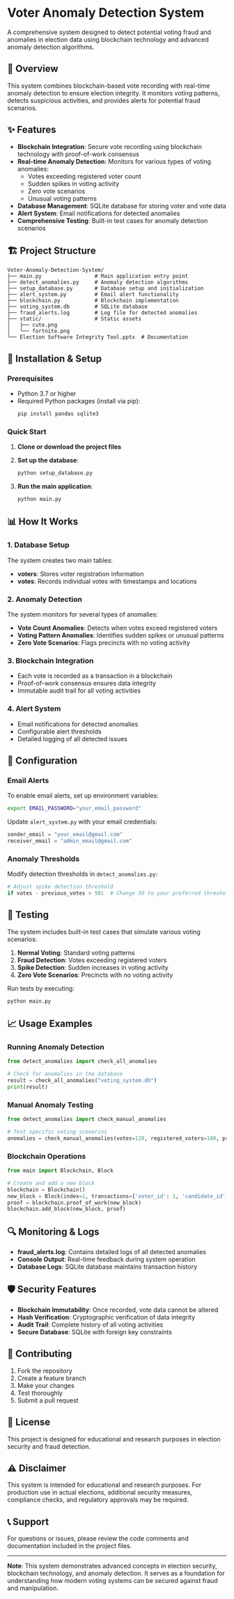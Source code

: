 # Voter Anomaly Detection System

A comprehensive system designed to detect potential voting fraud and anomalies in election data using blockchain technology and advanced anomaly detection algorithms.

## 🎯 Overview

This system combines blockchain-based vote recording with real-time anomaly detection to ensure election integrity. It monitors voting patterns, detects suspicious activities, and provides alerts for potential fraud scenarios.

## ✨ Features

- **Blockchain Integration**: Secure vote recording using blockchain technology with proof-of-work consensus
- **Real-time Anomaly Detection**: Monitors for various types of voting anomalies:
  - Votes exceeding registered voter count
  - Sudden spikes in voting activity
  - Zero vote scenarios
  - Unusual voting patterns
- **Database Management**: SQLite database for storing voter and vote data
- **Alert System**: Email notifications for detected anomalies
- **Comprehensive Testing**: Built-in test cases for anomaly detection scenarios

## 🏗️ Project Structure

```
Voter-Anomaly-Detection-System/
├── main.py                 # Main application entry point
├── detect_anomalies.py     # Anomaly detection algorithms
├── setup_database.py       # Database setup and initialization
├── alert_system.py         # Email alert functionality
├── blockchain.py           # Blockchain implementation
├── voting_system.db        # SQLite database
├── fraud_alerts.log        # Log file for detected anomalies
├── static/                 # Static assets
│   ├── cute.png
│   └── fortnite.png
└── Election Software Integrity Tool.pptx  # Documentation
```

## 🚀 Installation & Setup

### Prerequisites

- Python 3.7 or higher
- Required Python packages (install via pip):
  ```bash
  pip install pandas sqlite3
  ```

### Quick Start

1. **Clone or download the project files**

2. **Set up the database**:
   ```bash
   python setup_database.py
   ```

3. **Run the main application**:
   ```bash
   python main.py
   ```

## 📊 How It Works

### 1. Database Setup
The system creates two main tables:
- **voters**: Stores voter registration information
- **votes**: Records individual votes with timestamps and locations

### 2. Anomaly Detection
The system monitors for several types of anomalies:
- **Vote Count Anomalies**: Detects when votes exceed registered voters
- **Voting Pattern Anomalies**: Identifies sudden spikes or unusual patterns
- **Zero Vote Scenarios**: Flags precincts with no voting activity

### 3. Blockchain Integration
- Each vote is recorded as a transaction in a blockchain
- Proof-of-work consensus ensures data integrity
- Immutable audit trail for all voting activities

### 4. Alert System
- Email notifications for detected anomalies
- Configurable alert thresholds
- Detailed logging of all detected issues

## 🔧 Configuration

### Email Alerts
To enable email alerts, set up environment variables:
```bash
export EMAIL_PASSWORD="your_email_password"
```

Update `alert_system.py` with your email credentials:
```python
sender_email = "your_email@gmail.com"
receiver_email = "admin_email@gmail.com"
```

### Anomaly Thresholds
Modify detection thresholds in `detect_anomalies.py`:
```python
# Adjust spike detection threshold
if votes - previous_votes > 50:  # Change 50 to your preferred threshold
```

## 🧪 Testing

The system includes built-in test cases that simulate various voting scenarios:

1. **Normal Voting**: Standard voting patterns
2. **Fraud Detection**: Votes exceeding registered voters
3. **Spike Detection**: Sudden increases in voting activity
4. **Zero Vote Scenarios**: Precincts with no voting activity

Run tests by executing:
```bash
python main.py
```

## 📈 Usage Examples

### Running Anomaly Detection
```python
from detect_anomalies import check_all_anomalies

# Check for anomalies in the database
result = check_all_anomalies("voting_system.db")
print(result)
```

### Manual Anomaly Testing
```python
from detect_anomalies import check_manual_anomalies

# Test specific voting scenarios
anomalies = check_manual_anomalies(votes=120, registered_voters=100, previous_votes=80)
```

### Blockchain Operations
```python
from main import Blockchain, Block

# Create and add a new block
blockchain = Blockchain()
new_block = Block(index=1, transactions={'voter_id': 1, 'candidate_id': 101}, previous_hash=blockchain.chain[-1].hash)
proof = blockchain.proof_of_work(new_block)
blockchain.add_block(new_block, proof)
```

## 🔍 Monitoring & Logs

- **fraud_alerts.log**: Contains detailed logs of all detected anomalies
- **Console Output**: Real-time feedback during system operation
- **Database Logs**: SQLite database maintains transaction history

## 🛡️ Security Features

- **Blockchain Immutability**: Once recorded, vote data cannot be altered
- **Hash Verification**: Cryptographic verification of data integrity
- **Audit Trail**: Complete history of all voting activities
- **Secure Database**: SQLite with foreign key constraints

## 🤝 Contributing

1. Fork the repository
2. Create a feature branch
3. Make your changes
4. Test thoroughly
5. Submit a pull request

## 📝 License

This project is designed for educational and research purposes in election security and fraud detection.

## ⚠️ Disclaimer

This system is intended for educational and research purposes. For production use in actual elections, additional security measures, compliance checks, and regulatory approvals may be required.

## 📞 Support

For questions or issues, please review the code comments and documentation included in the project files.

---

**Note**: This system demonstrates advanced concepts in election security, blockchain technology, and anomaly detection. It serves as a foundation for understanding how modern voting systems can be secured against fraud and manipulation. 